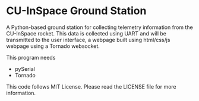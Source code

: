 # CU-InSpace Ground Station

A Python-based ground station for collecting telemetry information from the CU-InSpace rocket.
This data is collected using UART and will be transmitted to the user interface, a webpage built using html/css/js webpage using a Tornado websocket.

This program needs 
- pySerial
- Tornado

This code follows MIT License. Please read the LICENSE file for more information.
